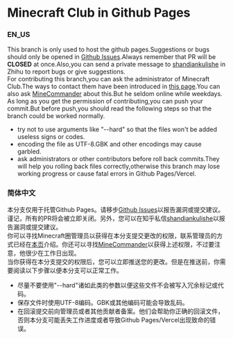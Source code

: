 # Minecraft Club in Github Pages

### EN_US
This branch is only used to host the github pages.Suggestions or bugs should only be opened in [Github Issues](https://github.com/zhihu-mclub/rules-and-reports/issues).Always remember that PR will be **CLOSED** at once.Also,you can send a private message to [shandiankulishe](https://www.zhihu.com/people/shan-dian-ku-li-she) in Zhihu to report bugs or give suggestions.  
For contributing this branch,you can ask the administrator of Minecraft Club.The ways to contact them have been introduced in [this page](https://github.com/zhihu-mclub/rules-and-reports/blob/main/%E7%AE%A1%E7%90%86%E5%91%98%E8%81%94%E7%B3%BB%E6%96%B9%E5%BC%8F.md).You can also ask [MineCommander](https://www.zhihu.com/people/MineCommander) about this.But he seldom online while weekdays.  
As long as you get the permission of contributing,you can push your commit.But before push,you should read the following steps so that the branch could be worked normally.
+ try not to use arguments like "--hard" so that the files won't be added useless signs or codes.
+ encoding the file as UTF-8.GBK and other encodings may cause garbled.
+ ask administrators or other contributors before roll back commits.They will help you rolling back files correctly,otherwise this branch may lose working progress or cause fatal errors in Github Pages/Vercel.

### 简体中文
本分支仅用于托管Github Pages。请移步[Github Issues](https://github.com/zhihu-mclub/rules-and-reports/issues)以报告漏洞或提交建议。谨记，所有的PR将会被立即关闭。另外，您可以在知乎私信[shandiankulishe](https://www.zhihu.com/people/shan-dian-ku-li-she)以报告漏洞或提交建议。  
你可以寻找Minecraft圈管理员以获得在本分支提交更改的权限，联系管理员的方式已经在[本页](https://github.com/zhihu-mclub/rules-and-reports/blob/main/%E7%AE%A1%E7%90%86%E5%91%98%E8%81%94%E7%B3%BB%E6%96%B9%E5%BC%8F.md)介绍。你还可以寻找[MineCommander](https://www.zhihu.com/people/MineCommander)以获得上述权限，不过要注意，他很少在工作日出现。  
当你获得在本分支提交的权限后，您可以立即推送您的更改。但是在推送前，你需要阅读以下步骤以便本分支可以正常工作。
+ 尽量不要使用"--hard"诸如此类的参数以便这些文件不会被写入冗余标记或代码。
+ 保存文件时使用UTF-8编码。GBK或其他编码可能会导致乱码。
+ 在回滚提交前向管理员或者其他贡献者备案。他们会帮助你正确的回滚文件，否则本分支可能丢失工作进度或者导致Github Pages/Vercel出现致命的错误。
